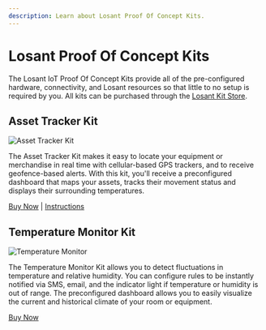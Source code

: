 ```yaml
---
description: Learn about Losant Proof Of Concept Kits.
---
```


# Losant Proof Of Concept Kits

The Losant IoT Proof Of Concept Kits provide all of the pre-configured hardware, connectivity, and Losant resources so that little to no setup is required by you. All kits can be purchased through the [Losant Kit Store](https://store.losant.com).

## Asset Tracker Kit

![Asset Tracker Kit](/images/getting-started/losant-proof-of-concept-kits/asset-tracker-kit/asset-tracker-kit.jpg "Asset Tracker Kit")

The Asset Tracker Kit makes it easy to locate your equipment or merchandise in real time with cellular-based GPS trackers, and to receive geofence-based alerts. With this kit, you'll receive a preconfigured dashboard that maps your assets, tracks their movement status and displays their surrounding temperatures.

[Buy Now](https://store.losant.com/products/asset-tracker) | [Instructions](/getting-started/losant-proof-of-concept-kits/asset-tracker-kit/)

## Temperature Monitor Kit

![Temperature Monitor](/images/getting-started/losant-proof-of-concept-kits/temperature-monitor-kit/temperature-monitor-kit.jpg "Temperature Monitor")

The Temperature Monitor Kit allows you to detect fluctuations in temperature and relative humidity. You can configure rules to be instantly notified via SMS, email, and the indicator light if temperature or humidity is out of range. The preconfigured dashboard allows you to easily visualize the current and historical climate of your room or equipment.

[Buy Now](https://store.losant.com/products/temperature-monitor)
